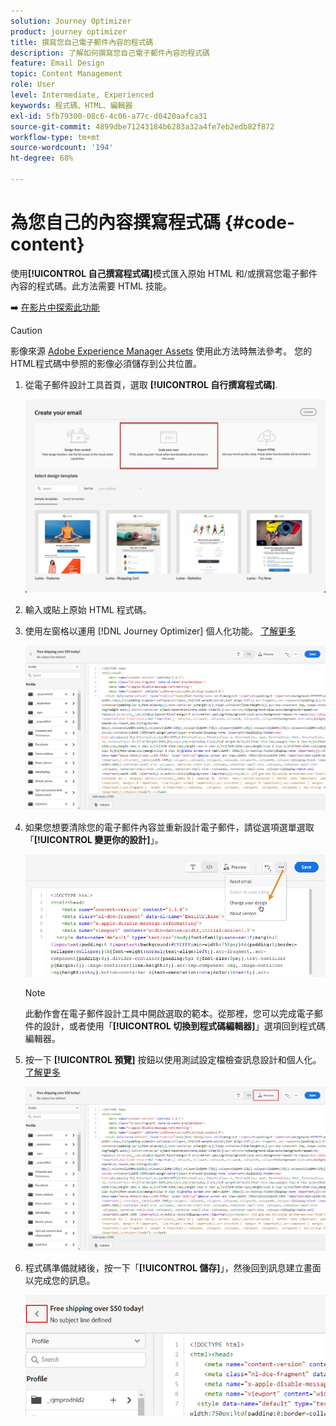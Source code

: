 ```yaml
---
solution: Journey Optimizer
product: journey optimizer
title: 撰寫您自己電子郵件內容的程式碼
description: 了解如何撰寫您自己電子郵件內容的程式碼
feature: Email Design
topic: Content Management
role: User
level: Intermediate, Experienced
keywords: 程式碼、HTML、編輯器
exl-id: 5fb79300-08c6-4c06-a77c-d0420aafca31
source-git-commit: 4899dbe71243184b6283a32a4fe7eb2edb82f872
workflow-type: tm+mt
source-wordcount: '194'
ht-degree: 68%

---
```


# 為您自己的內容撰寫程式碼 {#code-content}

使用&#x200B;**[!UICONTROL 自己撰寫程式碼]**&#x200B;模式匯入原始 HTML 和/或撰寫您電子郵件內容的程式碼。此方法需要 HTML 技能。

➡️ [在影片中探索此功能](#video)

>[!CAUTION]
>
> 影像來源 [Adobe Experience Manager Assets](../content-management/assets.md) 使用此方法時無法參考。 您的HTML程式碼中參照的影像必須儲存到公共位置。

1. 從電子郵件設計工具首頁，選取 **[!UICONTROL 自行撰寫程式碼]**.

   ![](assets/code-your-own.png)

1. 輸入或貼上原始 HTML 程式碼。

1. 使用左窗格以運用 [!DNL Journey Optimizer] 個人化功能。 [了解更多](../personalization/personalize.md)

   ![](assets/code-editor.png)

1. 如果您想要清除您的電子郵件內容並重新設計電子郵件，請從選項選單選取「**[!UICONTROL 變更你的設計]**」。

   ![](assets/code-editor-change-design.png)

   >[!NOTE]
   >
   >此動作會在電子郵件設計工具中開啟選取的範本。從那裡，您可以完成電子郵件的設計，或者使用「**[!UICONTROL 切換到程式碼編輯器]**」選項回到程式碼編輯器。

1. 按一下 **[!UICONTROL 預覽]** 按鈕以使用測試設定檔檢查訊息設計和個人化。 [了解更多](../content-management/preview-test.md)

   ![](assets/code-editor-preview.png)

1. 程式碼準備就緒後，按一下「**[!UICONTROL 儲存]**」，然後回到訊息建立畫面以完成您的訊息。

   ![](assets/code-editor-save.png)
